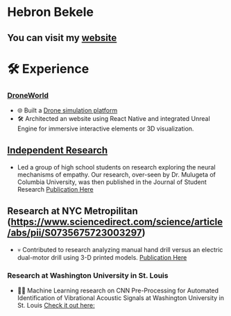 # Hebron Bekele 
## You can visit my <a href="https://sites.google.com/view/hebronbekele/home">website</a>

# 🛠 Experience
### [DroneWorld](https://github.com/oss-slu/DroneWorld?tab=readme-ov-file) 
- 🌐 Built a [Drone simulation platform](https://github.com/oss-slu/DroneWorld?tab=readme-ov-file)
- 🛠 Architected an website using React Native and integrated Unreal Engine for immersive interactive elements or 3D visualization.

## [Independent Research](https://doi.org/10.47611/jsr.v12i4.2281)
- Led a group of high school students on research exploring the neural mechanisms of empathy. Our research, over-seen by Dr. Mulugeta of Columbia University, was then published in the Journal of Student Research [Publication Here](https://doi.org/10.47611/jsr.v12i4.2281)

## Research at NYC Metropilitan (https://www.sciencedirect.com/science/article/abs/pii/S0735675723003297) 
- 💀 Contributed to research analyzing manual hand drill versus an electric dual-motor drill using 3-D printed models. [Publication Here](https://www.sciencedirect.com/science/article/abs/pii/S0735675723003297)

### Research at Washington University in St. Louis 
- 🤖🧠 Machine Learning research on CNN Pre-Processing for Automated Identification of Vibrational Acoustic Signals at Washington University in St. Louis [Check it out here:](https://symposium.foragerone.com/fall-2023-undergraduate-research-symposium/presentations/59614)

